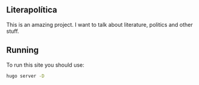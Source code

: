 ## Literapolítica

This is an amazing project. I want to talk about literature, politics and other stuff.

## Running

To run this site you should use:

```bash
hugo server -D
```